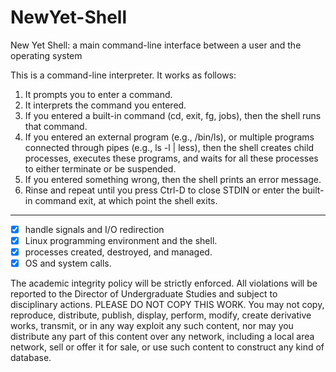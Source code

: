 # NewYet-Shell
New Yet Shell: a main command-line interface between a user and the operating system

This is a command-line interpreter. It works as follows:

1. It prompts you to enter a command.
2. It interprets the command you entered.
3. If you entered a built-in command  (cd, exit, fg, jobs), then the shell runs that command.
4. If you entered an external program (e.g., /bin/ls), or multiple programs connected through pipes (e.g., ls -l | less), then the shell creates child processes, executes these programs, and waits for all these processes to either terminate or be suspended.
5. If you entered something wrong, then the shell prints an error message.
6. Rinse and repeat until you press Ctrl-D to close STDIN or enter the built-in command exit, at which point the shell exits.

<hr>

 - [x] handle signals and I/O redirection
 - [x] Linux programming environment and the shell.
 - [x] processes created, destroyed, and managed.
 - [x] OS and system calls.

The academic integrity policy will be strictly enforced. All violations will be reported to the Director of Undergraduate Studies and subject to disciplinary actions. PLEASE DO NOT COPY THIS WORK. You may not copy, reproduce, distribute, publish, display, perform, modify, create derivative works, transmit, or in any way exploit any such content, nor may you distribute any part of this content over any network, including a local area network, sell or offer it for sale, or use such content to construct any kind of database. 
